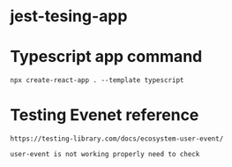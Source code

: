 # jest-tesing-app 

# Typescript app command
    npx create-react-app . --template typescript

# Testing Evenet reference
	https://testing-library.com/docs/ecosystem-user-event/
	
	user-event is not working properly need to check

